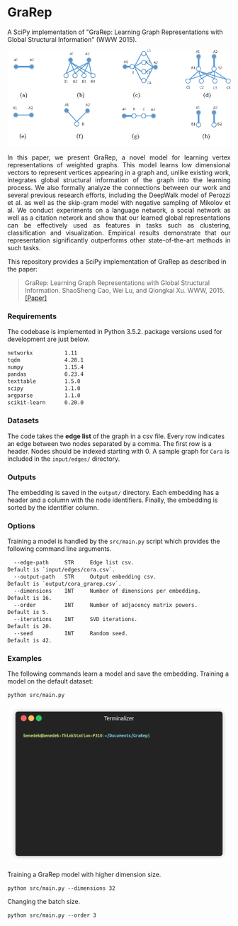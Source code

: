 GraRep
============================================
A SciPy implementation of "GraRep: Learning Graph Representations with Global Structural Information" (WWW 2015).
<p align="center">
  <img width="800" src="grarep.png">
</p>
<p align="justify">
In this paper, we present GraRep, a novel model for learning vertex representations of weighted graphs. This model learns low dimensional vectors to represent vertices appearing in a graph and, unlike existing work, integrates global structural information of the graph into the learning process. We also formally analyze the connections between our work and several previous research efforts, including the DeepWalk model of Perozzi et al. as well as the skip-gram model with negative sampling of Mikolov et al. We conduct experiments on a language network, a social network as well as a citation network and show that our learned global representations can be effectively used as features in tasks such as clustering, classification and visualization. Empirical results demonstrate that our representation significantly outperforms other state-of-the-art methods in such tasks.</p>


This repository provides a SciPy implementation of GraRep as described in the paper:

> GraRep: Learning Graph Representations with Global Structural Information.
> ShaoSheng Cao, Wei Lu, and Qiongkai Xu.
> WWW, 2015.
> [[Paper]](https://www.researchgate.net/profile/Qiongkai_Xu/publication/301417811_GraRep/links/5847ecdb08ae8e63e633b5f2/GraRep.pdf)

### Requirements
The codebase is implemented in Python 3.5.2. package versions used for development are just below.
```
networkx          1.11
tqdm              4.28.1
numpy             1.15.4
pandas            0.23.4
texttable         1.5.0
scipy             1.1.0
argparse          1.1.0
scikit-learn      0.20.0
```
### Datasets

The code takes the **edge list** of the graph in a csv file. Every row indicates an edge between two nodes separated by a comma. The first row is a header. Nodes should be indexed starting with 0. A sample graph for `Cora` is included in the  `input/edges/` directory. 

### Outputs

The embedding is saved in the `output/` directory. Each embedding has a header and a column with the node identifiers. Finally, the embedding is sorted by the identifier column.

### Options
Training a model is handled by the `src/main.py` script which provides the following command line arguments.

```
  --edge-path     STR     Edge list csv.                        Default is `input/edges/cora.csv`.
  --output-path   STR     Output embedding csv.                 Default is `output/cora_grarep.csv`.
  --dimensions    INT     Number of dimensions per embedding.   Default is 16.
  --order         INT     Number of adjacency matrix powers.    Default is 5.  
  --iterations    INT     SVD iterations.                       Default is 20.
  --seed          INT     Random seed.                          Default is 42.
```
### Examples
The following commands learn a model and save the embedding. Training a model on the default dataset:
```
python src/main.py
```
<p align="center">
  <img width="500" src="grarep.gif">
</p>

Training a GraRep model with higher dimension size.
```
python src/main.py --dimensions 32
```
Changing the batch size.
```
python src/main.py --order 3
```
